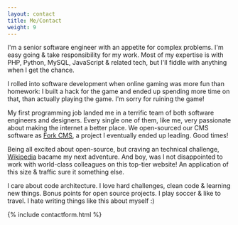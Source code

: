 ```yaml
---
layout: contact
title: Me/Contact
weight: 9
---
```



I'm a senior software engineer with an appetite for complex problems. I'm easy
going & take responsibility for my work. Most of my expertise is with PHP,
Python, MySQL, JavaScript & related tech, but I'll fiddle with anything when I
get the chance.

I rolled into software development when online gaming was more fun than
homework: I built a hack for the game and ended up spending more time on that,
than actually playing the game. I'm sorry for ruining the game!

My first programming job landed me in a terrific team of both software engineers
and designers. Every single one of them, like me, very passionate about making
the internet a better place. We open-sourced our CMS software as
[Fork CMS](http://www.fork-cms.com/), a project I eventually ended up leading.
Good times!

Being all excited about open-source, but craving an technical challenge,
[Wikipedia](http://www.wikipedia.org/) bacame my next adventure. And boy, was I
not disappointed to work with world-class colleagues on this top-tier website!
An application of this size & traffic sure it something else.

I care about code architecture. I love hard challenges, clean code & learning
new things. Bonus points for open source projects. I play soccer & like to
travel. I hate writing things like this about myself :)

{% include contactform.html %}
